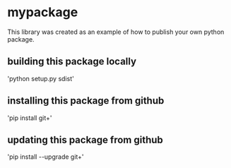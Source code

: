 # mypackage
This library was created as an example of how to publish your own python package.

## building this package locally
'python setup.py sdist'

## installing this package from github
'pip install git+'

## updating this package from github
'pip install --upgrade git+'
